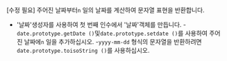 [수정 필요]
주어진 날짜부터`n` 일의 날짜를 계산하여 문자열 표현을 반환합니다.

- '날짜'생성자를 사용하여 첫 번째 인수에서 '날짜'객체를 만듭니다.
-`date.prototype.getDate ()`및`date.prototype.setdate ()`를 사용하여 주어진 날짜에`n` 일을 추가하십시오.
-`yyyy-mm-dd` 형식의 문자열을 반환하려면`date.prototype.toisoString ()`를 사용하십시오.